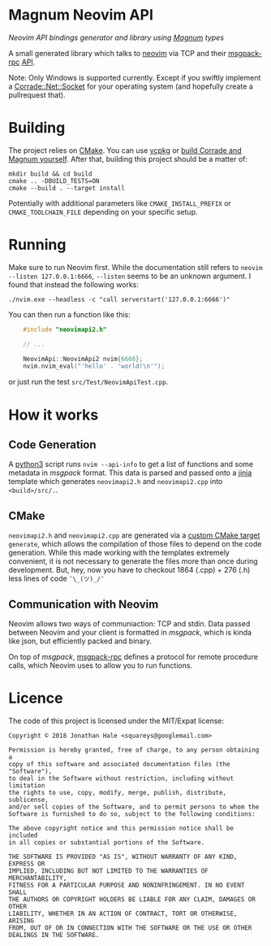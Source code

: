 Magnum Neovim API
=================

*Neovim API bindings generator and library using [Magnum](http://magnum.graphics) types*

A small generated library which talks to [neovim](https://neovim.io) via TCP and their
[msgpack-rpc](https://github.com/msgpack-rpc/msgpack-rpc/blob/master/spec.md)
[API](https://github.com/neovim/neovim/blob/master/runtime/doc/msgpack_rpc.txt).

Note: Only Windows is supported currently. Except if you swiftly implement a
[Corrade::Net::Socket](https://github.com/Squareys/magnum-neovim-api/blob/master/src/Corrade/Net/Socket.cpp)
for your operating system (and hopefully create a pullrequest that).

# Building

The project relies on [CMake](https://cmake.org/). You can use
[vcpkg](https://github.com/Microsoft/vcpkg) or
[build Corrade and Magnum yourself](http://doc.magnum.graphics/magnum/building.html).
After that, building this project should be a matter of:

~~~
mkdir build && cd build
cmake .. -DBUILD_TESTS=ON
cmake --build . --target install
~~~

Potentially with additional parameters like `CMAKE_INSTALL_PREFIX` or
`CMAKE_TOOLCHAIN_FILE` depending on your specific setup.

# Running

Make sure to run Neovim first. While the documentation still refers to `neovim --listen 127.0.0.1:6666`,
`--listen` seems to be an unknown argument.
I found that instead the following works:

~~~
./nvim.exe --headless -c "call serverstart('127.0.0.1:6666')"
~~~

You can then run a function like this:

~~~cpp
    #include "neovimapi2.h"

    // ...

    NeovimApi::NeovimApi2 nvim{6666};
    nvim.nvim_eval("'hello' . 'world!\n'");
~~~

or just run the test `src/Test/NeovimApiTest.cpp`.

# How it works

## Code Generation

A [python3](https://python.org) script runs `nvim --api-info` to get a list of functions
and some metadata in *msgpack* format. This data is parsed and passed onto a
[jinja](http://jinja.pocoo.org) template which generates `neovimapi2.h` and `neovimapi2.cpp`
into `<build>/src/.`.

## CMake

`neovimapi2.h` and `neovimapi2.cpp` are generated via a
[custom CMake target](https://cmake.org/cmake/help/v3.0/command/add_custom_target.html) `generate`,
which allows the compilation of those files to depend on the code generation.
While this made working with the templates extremely convenient, it is not necessary to generate the
files more than once during development.
But, hey, now you have to checkout 1864 (.cpp) + 276 (.h) less lines of code `¯\_(ツ)_/¯`

## Communication with Neovim

Neovim allows two ways of communiaction: TCP and stdin. Data passed between Neovim and your client
is formatted in *msgpack*, which is kinda like json, but efficiently packed and binary.

On top of *msgpack*, [msgpack-rpc](https://github.com/msgpack-rpc/msgpack-rpc/blob/master/spec.md)
defines a protocol for remote procedure calls, which Neovim uses to allow you to run functions.

# Licence

The code of this project is licensed under the MIT/Expat license:

~~~
Copyright © 2018 Jonathan Hale <squareys@googlemail.com>

Permission is hereby granted, free of charge, to any person obtaining a
copy of this software and associated documentation files (the "Software"),
to deal in the Software without restriction, including without limitation
the rights to use, copy, modify, merge, publish, distribute, sublicense,
and/or sell copies of the Software, and to permit persons to whom the
Software is furnished to do so, subject to the following conditions:

The above copyright notice and this permission notice shall be included
in all copies or substantial portions of the Software.

THE SOFTWARE IS PROVIDED "AS IS", WITHOUT WARRANTY OF ANY KIND, EXPRESS OR
IMPLIED, INCLUDING BUT NOT LIMITED TO THE WARRANTIES OF MERCHANTABILITY,
FITNESS FOR A PARTICULAR PURPOSE AND NONINFRINGEMENT. IN NO EVENT SHALL
THE AUTHORS OR COPYRIGHT HOLDERS BE LIABLE FOR ANY CLAIM, DAMAGES OR OTHER
LIABILITY, WHETHER IN AN ACTION OF CONTRACT, TORT OR OTHERWISE, ARISING
FROM, OUT OF OR IN CONNECTION WITH THE SOFTWARE OR THE USE OR OTHER
DEALINGS IN THE SOFTWARE.
~~~

